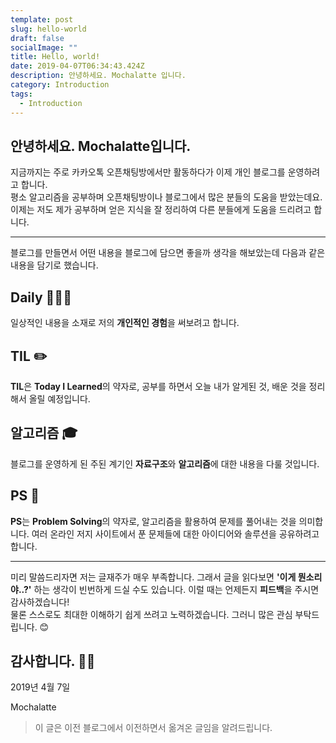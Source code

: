 ```yaml
---
template: post
slug: hello-world
draft: false
socialImage: ""
title: Hello, world!
date: 2019-04-07T06:34:43.424Z
description: 안녕하세요. Mochalatte 입니다.
category: Introduction
tags:
  - Introduction
---
```

안녕하세요. **Mochalatte**입니다.
---
지금까지는 주로 카카오톡 오픈채팅방에서만 활동하다가 이제 개인 블로그를 운영하려고 합니다. \
평소 알고리즘을 공부하며 오픈채팅방이나 블로그에서 많은 분들의 도움을 받았는데요. \
이제는 저도 제가 공부하며 얻은 지식을 잘 정리하여 다른 분들에게 도움을 드리려고 합니다.

---

블로그를 만들면서 어떤 내용을 블로그에 담으면 좋을까 생각을 해보았는데 다음과 같은 내용을 담기로 했습니다.

## Daily 👨🏻‍💻
  일상적인 내용을 소재로 저의 **개인적인 경험**을 써보려고 합니다.

## TIL ✏️
  **TIL**은 **Today I Learned**의 약자로, 공부를 하면서 오늘 내가 알게된 것, 배운 것을 정리해서 올릴 예정입니다.

## 알고리즘 🎓
  블로그를 운영하게 된 주된 계기인 **자료구조**와 **알고리즘**에 대한 내용을 다룰 것입니다.

## PS 🤔
  **PS**는 **Problem Solving**의 약자로, 알고리즘을 활용하여 문제를 풀어내는 것을 의미합니다. 여러 온라인 저지 사이트에서 푼 문제들에 대한 아이디어와 솔루션을 공유하려고 합니다.

---

미리 말씀드리자면 저는 글재주가 매우 부족합니다. 그래서 글을 읽다보면 **'이게 뭔소리야..?'** 하는 생각이 빈번하게 드실 수도 있습니다. 이럴 때는 언제든지 **피드백**을 주시면 감사하겠습니다! \
물론 스스로도 최대한 이해하기 쉽게 쓰려고 노력하겠습니다. 그러니 많은 관심 부탁드립니다. 😊

감사합니다. 🙇🏻‍
---

2019년 4월 7일

Mochalatte

> 이 글은 이전 블로그에서 이전하면서 옮겨온 글임을 알려드립니다.


